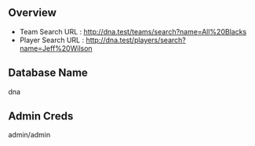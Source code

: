 ## Overview

* Team Search URL : http://dna.test/teams/search?name=All%20Blacks
* Player Search URL : http://dna.test/players/search?name=Jeff%20Wilson

## Database Name ##
dna

## Admin Creds ##
admin/admin